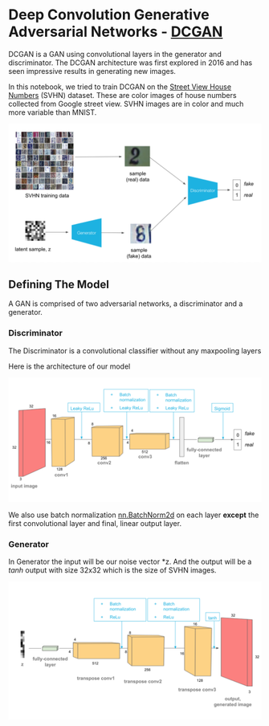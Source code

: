 # Deep Convolution Generative Adversarial Networks - [DCGAN](https://arxiv.org/pdf/1511.06434.pdf)

DCGAN is a GAN using convolutional layers in the generator and discriminator. The DCGAN architecture was first explored in 2016 and has seen impressive results in generating new images.

In this notebook, we tried to train DCGAN on the [Street View House Numbers](http://ufldl.stanford.edu/housenumbers/) (SVHN) dataset. These are color images of house numbers collected from Google street view. SVHN images are in color and much more variable than MNIST.

![SVHN](https://github.com/Shahrullo/GAN/blob/main/dcgan/assets/svhn_dcgan.png)


## Defining The Model
A GAN is comprised of two adversarial networks, a discriminator and a generator.

### Discriminator

The Discriminator is a convolutional classifier without any maxpooling layers

Here is the architecture of our model

![Discriminator](https://github.com/Shahrullo/GAN/blob/main/dcgan/assets/conv_discriminator.png)

We also use batch normalization [nn.BatchNorm2d](https://pytorch.org/docs/stable/nn.html#batchnorm2d) on each layer **except** the first convolutional layer and final, linear output layer.  

### Generator

In Generator the input will be our noise vector *z. And the output will be a $tanh$ output with size 32x32 which is the size of SVHN images.

![Generator](https://github.com/Shahrullo/GAN/blob/main/dcgan/assets/conv_generator.png)
